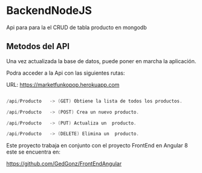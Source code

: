 # BackendNodeJS
Api para para la el CRUD de tabla producto en mongodb


## Metodos del API

Una vez actualizada la base de datos, puede poner en marcha la aplicación.

Podra acceder a la Api con las siguientes rutas:

URL: https://marketfunkopop.herokuapp.com

```cs

/api/Producto   -> (GET) Obtiene la lista de todos los productos.

/api/Producto   -> (POST) Crea un nuevo producto.

/api/Producto   -> (PUT) Actualiza un  producto.

/api/Producto   -> (DELETE) Elimina un  producto.
```

Este proyecto trabaja en conjunto con el proyecto FrontEnd en Angular 8
este se encuentra en: 

https://github.com/GedGonz/FrontEndAngular
